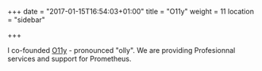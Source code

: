 +++
date = "2017-01-15T16:54:03+01:00"
title = "O11y"
weight = 11
location = "sidebar"

+++

I co-founded [O11y](https://o11y.eu) - pronounced "olly". We are providing
Profesionnal services and support for Prometheus.
